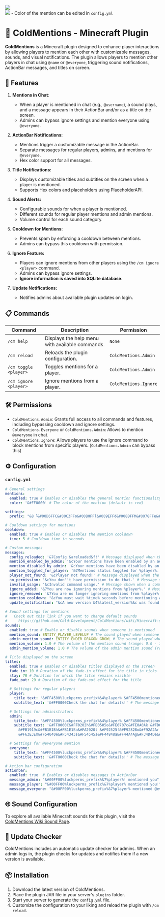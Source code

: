 ![](https://imgur.com/BNnCdVa.gif)<br>
![](https://imgur.com/JQAE5V1.png) - Color of the mention can be edited in `config.yml`

# 🧊 ColdMentions - Minecraft Plugin

**ColdMentions** is a Minecraft plugin designed to enhance player interactions by allowing players to mention each other with customizable messages, sounds, and visual notifications. The plugin allows players to mention other players in chat using `@name` or `@everyone`, triggering sound notifications, ActionBar messages, and titles on screen.

## 🚀 Features

1. **Mentions in Chat:**  
   - When a player is mentioned in chat (e.g., `@username`), a sound plays, and a message appears in their ActionBar and/or as a title on the screen.
   - Admins can bypass ignore settings and mention everyone using `@everyone`.

2. **ActionBar Notifications:**  
   - Mentions trigger a customizable message in the ActionBar.
   - Separate messages for regular players, admins, and mentions for `@everyone`.
   - Hex color support for all messages.
   
3. **Title Notifications:**  
   - Displays customizable titles and subtitles on the screen when a player is mentioned.
   - Supports Hex colors and placeholders using PlaceholderAPI.
   
4. **Sound Alerts:**  
   - Configurable sounds for when a player is mentioned.
   - Different sounds for regular player mentions and admin mentions.
   - Volume control for each sound category.

5. **Cooldown for Mentions:**  
   - Prevents spam by enforcing a cooldown between mentions.
   - Admins can bypass this cooldown with permission.

6. **Ignore Feature:**  
   - Players can ignore mentions from other players using the `/cm ignore <player>` command.
   - Admins can bypass ignore settings.
   - **Ignore information is saved into SQLite database**.
   
7. **Update Notifications:**  
   - Notifies admins about available plugin updates on login.

## 📋 Commands

| Command | Description | Permission |
|---------|-------------|------------|
| `/cm help` | Displays the help menu with available commands. | `None` |
| `/cm reload` | Reloads the plugin configuration. | `ColdMentions.Admin` |
| `/cm toggle <player>` | Toggles mentions for a player. | `ColdMentions.Admin` |
| `/cm ignore <player>` | Ignore mentions from a player. | `ColdMentions.Ignore` |

## 🛠️ Permissions

- `ColdMentions.Admin`: Grants full access to all commands and features, including bypassing cooldown and ignore settings.
- `ColdMentions.Everyone` or `ColdMentions.Admin`: Allows to mention `@everyone` in chat.
- `ColdMentions.Ignore`: Allows players to use the ignore command to block mentions from specific players. (`ColdMentions.Admin` can bypass this)

## ⚙️ Configuration

### `config.yml`
```yaml
# General settings
mentions:
  enabled: true # Enables or disables the general mention functionality
  color: '&#FF0000' # The color of the mention (default is red)

settings:
  prefix: "&8「&#00D6FFC&#00C3FFo&#00B0FFl&#009EFFd&#008BFFM&#0078FFe&#0065FFn&#0052FFt&#003FFFi&#002DFFo&#001AFFn&#0007FFs&8」&7» " # The prefix that appears before each message in chat

# Cooldown settings for mentions
cooldown:
  enabled: true # Enables or disables the mention cooldown
  time: 5 # Cooldown time in seconds

# Custom messages
messages:
  config_reloaded: '&7Config &areloaded&f!' # Message displayed when the config is reloaded
  mention_enabled_by_admin: '&cYour mentions have been enabled by an admin.' # Message sent when mentions are enabled by an admin
  mention_disabled_by_admin: '&cYour mentions have been disabled by an admin.' # Message sent when mentions are disabled by an admin
  mention_toggled_for_player: '&7Mentions status toggled for %player%.' # Message sent when mention status is toggled for a player
  player_not_found: '&cPlayer not found!' # Message displayed when the specified player is not found
  no_permission: '&cYou don''t have permission to do that.' # Message shown when a player doesn't have the necessary permissions
  invalid_usage: '&cInvalid command usage.' # Message shown when a command is used incorrectly
  ignore_added: '&7You are now ignoring mentions from %player%.' # Message shown when a player starts ignoring mentions from another player
  ignore_removed: '&7You are no longer ignoring mentions from %player%.' # Message shown when a player stops ignoring mentions from another player
  mention_cooldown: "&cYou must wait %time% seconds before mentioning again." # Message displayed when the player tries to mention someone before the cooldown period has expired
  update_notification: "&cA new version &4%latest_version%&c was found &4(your version %current_version%)&7 &cUpdate here: %update_link%"

# Sound settings for mentions
#   Check out this link if you want to change default sounds
#     https://github.com/Cold-Development/ColdMentions/wiki/Minecraft-sounds-for-ColdMentions
sounds:
  enabled: true # Enable or disable sounds when someone is mentioned
  mention_sound: ENTITY_PLAYER_LEVELUP # The sound played when someone is mentioned
  admin_mention_sound: ENTITY_ENDER_DRAGON_GROWL # The sound played when an admin mentions someone
  mention_volume: 1.0 # The volume of the mention sound (range: 0.0 - 1.0)
  admin_mention_volume: 1.0 # The volume of the admin mention sound (range: 0.0 - 1.0)

# Title displayed on the screen
titles:
  enabled: true # Enables or disables titles displayed on the screen
  fade_in: 10 # Duration of the fade-in effect for the title in ticks
  stay: 70 # Duration for which the title remains visible
  fade_out: 20 # Duration of the fade-out effect for the title

  # Settings for regular players
  player:
    title_text: '&#FF4500%luckperms_prefix%&4%player% &#FF4500mentioned you!' # The message displayed as a title for players when mentioned
    subtitle_text: '&#FF0000Check the chat for details!' # The message displayed as a subtitle for players when mentioned

  # Settings for administrators
  admin:
    title_text: '&#FF4500%luckperms_prefix%&4%player% &#FF4500mentioned you!' # The message displayed as a title for admins when mentioned
    subtitle_text: '&#FF0000C&#FF0202h&#FE0505e&#FE0707c&#FE0A0Ak &#FD0F0Ft&#FC1111h&#FC1414e
      &#FB1919c&#FB1B1Bh&#FB1E1Ea&#FA2020t &#F92525f&#F92828o&#F92A2Ar &#F82F2Fa&#F83131d&#F73434m&#F73636i&#F63939n
      &#F63E3Em&#F54040e&#F54343s&#F54545s&#F44848a&#F44A4Ag&#F34D4De&#F34F4F!' # A more stylized message displayed as a subtitle for admins when mentioned

  # Settings for @everyone mention
  everyone:
    title_text: '&#FF4500%luckperms_prefix%&4%player% &#FF4500mentioned everyone!' # The message displayed as a title when an admin uses @everyone to mention all players
    subtitle_text: '&#FF0000Check the chat for details!' # The message displayed as a subtitle when an admin uses @everyone to mention all players

# Action bar configuration
actionbar:
  enabled: true  # Enables or disables messages in ActionBar
  message_admin: "&#00FF00%luckperms_prefix%&7%player%! mentioned you"
  message_player: "&#00FF00%luckperms_prefix%&7%player% mentioned you!"
  message_everyone: "&#00FF00%luckperms_prefix%&7%player% mentioned @everyone!"
```

## 🌐 Sound Configuration

To explore all available Minecraft sounds for this plugin, visit the [ColdMentions Wiki Sound Page](https://github.com/Cold-Development/ColdMentions/wiki/Minecraft-sounds-for-ColdMentions).

## 🔄 Update Checker

ColdMentions includes an automatic update checker for admins. When an admin logs in, the plugin checks for updates and notifies them if a new version is available.

## 📦 Installation

1. Download the latest version of ColdMentions.
2. Place the plugin JAR file in your server's `plugins` folder.
3. Start your server to generate the `config.yml` file.
4. Customize the configuration to your liking and reload the plugin with `/cm reload`.
